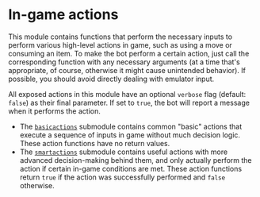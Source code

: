 # In-game actions

This module contains functions that perform the necessary inputs to perform various high-level actions in game, such as using a move or consuming an item. To make the bot perform a certain action, just call the corresponding function with any necessary arguments (at a time that's appropriate, of course, otherwise it might cause unintended behavior). If possible, you should avoid directly dealing with emulator input.

All exposed actions in this module have an optional `verbose` flag (default: `false`) as their final parameter. If set to `true`, the bot will report a message when it performs the action.

- The [`basicactions`](basicactions.lua) submodule contains common "basic" actions that execute a sequence of inputs in game without much decision logic. These action functions have no return values.
- The [`smartactions`](smartactions.lua) submodule contains useful actions with more advanced decision-making behind them, and only actually perform the action if certain in-game conditions are met. These action functions return `true` if the action was successfully performed and `false` otherwise.